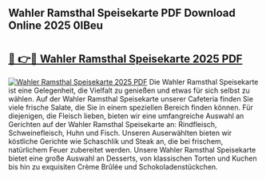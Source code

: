 ## Wahler Ramsthal Speisekarte PDF Download Online 2025 0IBeu

# <h2><a href="http://gcbpm94.nevu.top/?p=Wahler+Ramsthal+Speisekarte">🔗 👉🔴 Wahler Ramsthal Speisekarte 2025 PDF</a></h2>

[![Wahler Ramsthal Speisekarte 2025 PDF](https://i.imgur.com/dBaPXMq.png)](http://gcbpm94.nevu.top/?p=Wahler+Ramsthal+Speisekarte)
Die Wahler Ramsthal Speisekarte ist eine Gelegenheit, die Vielfalt zu genießen und etwas für sich selbst zu wählen. Auf der Wahler Ramsthal Speisekarte unserer Cafeteria finden Sie viele frische Salate, die Sie in einem speziellen Bereich finden können. Für diejenigen, die Fleisch lieben, bieten wir eine umfangreiche Auswahl an Gerichten auf der Wahler Ramsthal Speisekarte an: Rindfleisch, Schweinefleisch, Huhn und Fisch. Unseren Auserwählten bieten wir köstliche Gerichte wie Schaschlik und Steak an, die bei frischem, natürlichem Feuer zubereitet werden. Unsere Wahler Ramsthal Speisekarte bietet eine große Auswahl an Desserts, von klassischen Torten und Kuchen bis hin zu exquisiten Crème Brûlée und Schokoladenstückchen.
